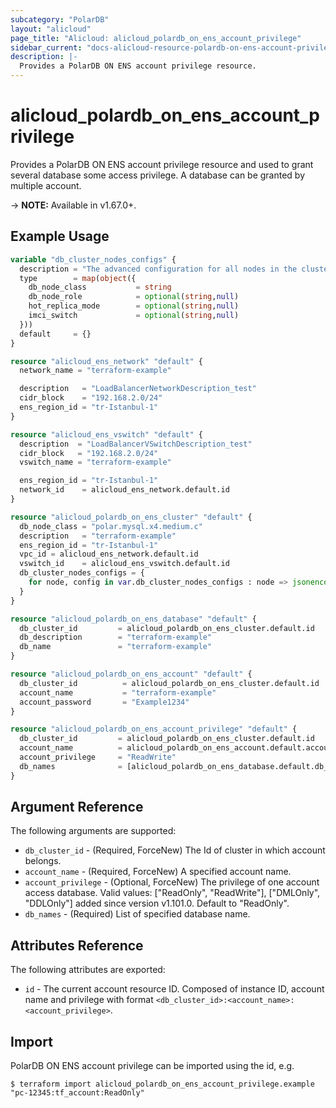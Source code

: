```yaml
---
subcategory: "PolarDB"
layout: "alicloud"
page_title: "Alicloud: alicloud_polardb_on_ens_account_privilege"
sidebar_current: "docs-alicloud-resource-polardb-on-ens-account-privilege"
description: |-
  Provides a PolarDB ON ENS account privilege resource.
---
```


# alicloud_polardb_on_ens_account_privilege

Provides a PolarDB ON ENS account privilege resource and used to grant several database some access privilege. A database can be granted by multiple account.

-> **NOTE:** Available in v1.67.0+.

## Example Usage

```terraform
variable "db_cluster_nodes_configs" {
  description = "The advanced configuration for all nodes in the cluster except for the RW node, including db_node_class, hot_replica_mode, and imci_switch properties."
  type        = map(object({
    db_node_class           = string
    db_node_role            = optional(string,null)
    hot_replica_mode        = optional(string,null)
    imci_switch             = optional(string,null)
  }))
  default     = {}
}

resource "alicloud_ens_network" "default" {
  network_name = "terraform-example"

  description   = "LoadBalancerNetworkDescription_test"
  cidr_block    = "192.168.2.0/24"
  ens_region_id = "tr-Istanbul-1"
}

resource "alicloud_ens_vswitch" "default" {
  description  = "LoadBalancerVSwitchDescription_test"
  cidr_block   = "192.168.2.0/24"
  vswitch_name = "terraform-example"

  ens_region_id = "tr-Istanbul-1"
  network_id    = alicloud_ens_network.default.id
}

resource "alicloud_polardb_on_ens_cluster" "default" {
  db_node_class = "polar.mysql.x4.medium.c"
  description   = "terraform-example"
  ens_region_id = "tr-Istanbul-1"
  vpc_id = alicloud_ens_network.default.id
  vswitch_id    = alicloud_ens_vswitch.default.id
  db_cluster_nodes_configs = {
    for node, config in var.db_cluster_nodes_configs : node => jsonencode({for k, v in config : k => v if v != null})
  }
}

resource "alicloud_polardb_on_ens_database" "default" {
  db_cluster_id         = alicloud_polardb_on_ens_cluster.default.id
  db_description        = "terraform-example"
  db_name               = "terraform-example"
}

resource "alicloud_polardb_on_ens_account" "default" {
  db_cluster_id          = alicloud_polardb_on_ens_cluster.default.id
  account_name           = "terraform-example"
  account_password       = "Example1234"
}

resource "alicloud_polardb_on_ens_account_privilege" "default" {
  db_cluster_id         = alicloud_polardb_on_ens_cluster.default.id
  account_name          = alicloud_polardb_on_ens_account.default.account_name
  account_privilege     = "ReadWrite"
  db_names              = [alicloud_polardb_on_ens_database.default.db_name]
}
```

## Argument Reference

The following arguments are supported:

* `db_cluster_id` - (Required, ForceNew) The Id of cluster in which account belongs.
* `account_name` - (Required, ForceNew) A specified account name.
* `account_privilege` - (Optional, ForceNew) The privilege of one account access database. Valid values: ["ReadOnly", "ReadWrite"], ["DMLOnly", "DDLOnly"] added since version v1.101.0. Default to "ReadOnly".
* `db_names` - (Required) List of specified database name.

## Attributes Reference

The following attributes are exported:

* `id` - The current account resource ID. Composed of instance ID, account name and privilege with format `<db_cluster_id>:<account_name>:<account_privilege>`.

## Import

PolarDB ON ENS account privilege can be imported using the id, e.g.

```shell
$ terraform import alicloud_polardb_on_ens_account_privilege.example "pc-12345:tf_account:ReadOnly"
```
